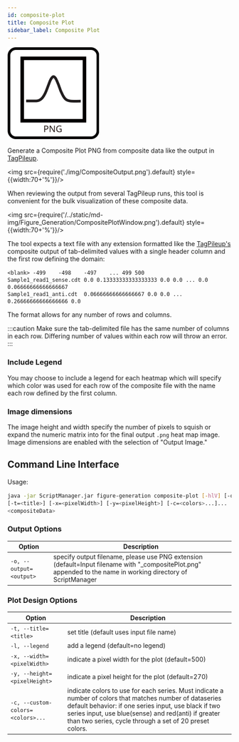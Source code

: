 ```yaml
---
id: composite-plot
title: Composite Plot
sidebar_label: Composite Plot
---
```


![Composite Plot](/../static/icons/Figure_Generation/Composite-plot.svg)

Generate a Composite Plot PNG from composite data like the output in [TagPileup][tag-pileup].

<img src={require('./img/CompositeOutput.png').default} style={{width:70+'%'}}/>

When reviewing the output from several TagPileup runs, this tool is convenient for the bulk visualization of these composite data.

<img src={require('/../static/md-img/Figure_Generation/CompositePlotWindow.png').default} style={{width:70+'%'}}/>

The tool expects a text file with any extension formatted like the [TagPileup's][tag-pileup] composite output of tab-delimited values with a single header column and the first row defining the domain:

```
<blank>	-499	-498	-497	...	499	500
Sample1_read1_sense.cdt	0.0	0.13333333333333333	0.0	0.0	...	0.0	0.06666666666666667
Sample1_read1_anti.cdt	0.06666666666666667	0.0	0.0	...	0.26666666666666666	0.0
```

The format allows for any number of rows and columns.

:::caution
Make sure the tab-delimited file has the same number of columns in each row. Differing number of values within each row will throw an error.
:::

### Include Legend

You may choose to include a legend for each heatmap which will specify which color was used for each row of the composite file with the name each row defined by the first column.

### Image dimensions

The image height and width specify the number of pixels to squish or expand the numeric matrix into for the final output `.png` heat map image. Image dimensions are enabled with the selection of "Output Image."


## Command Line Interface

Usage:

```bash
java -jar ScriptManager.jar figure-generation composite-plot [-hlV] [-o=<output>]
[-t=<title>] [-x=<pixelWidth>] [-y=<pixelHeight>] [-c=<colors>...]...
<compositeData>
```

### Output Options

| Option | Description |
| ------ | ----------- |
| `-o, --output=<output>` | specify output filename, please use PNG extension (default=Input filename with "\_compositePlot.png" appended to the name in working directory of ScriptManager |

### Plot Design Options

| Option | Description |
| ------ | ----------- |
| `-t, --title=<title>`             | set title (default uses input file name)            |
| `-l, --legend`                    | add a legend (default=no legend)                    |
| `-x, --width=<pixelWidth>`        | indicate a pixel width for the plot (default=500)   |
| `-y, --height=<pixelHeight>`      | indicate a pixel height for the plot (default=270)  |
| `-c, --custom-colors=<colors>...` | indicate colors to use for each series. Must indicate a number of colors that matches number of dataseries default behavior: if one series input, use black if two series input, use blue(sense) and red(anti) if greater than two series, cycle through a set of 20 preset colors. |

[tag-pileup]:/docs/Tools/read-analysis/tag-pileup

[color-hex-url]:http://www.javascripter.net/faq/rgbtohex.htm
[png-format]:/docs/References/file-formats#png
